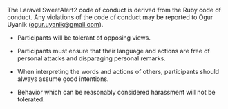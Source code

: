 The Laravel SweetAlert2 code of conduct is derived from the Ruby code of conduct. Any violations of the code of conduct may be reported to Ogur Uyanik (ogur.uyanik@gmail.com).

- Participants will be tolerant of opposing views.

- Participants must ensure that their language and actions are free of personal attacks and disparaging personal remarks.

- When interpreting the words and actions of others, participants should always assume good intentions.

- Behavior which can be reasonably considered harassment will not be tolerated.

